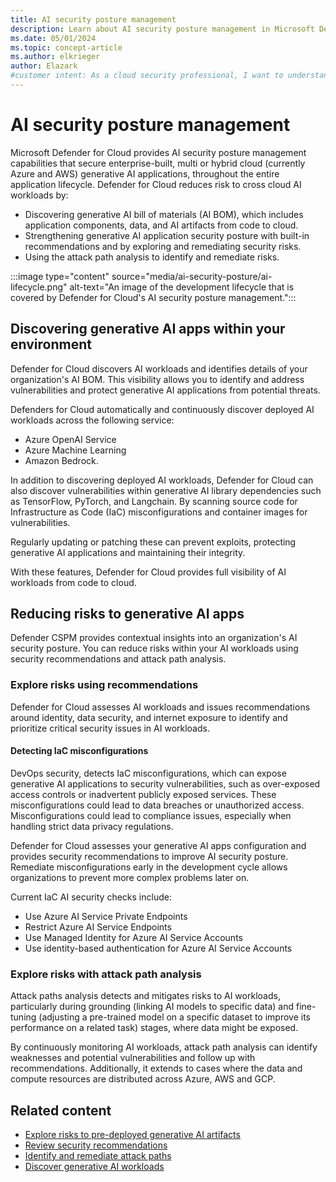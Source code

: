 ```yaml
---
title: AI security posture management
description: Learn about AI security posture management in Microsoft Defender for Cloud and how it protects resources from AI threats.
ms.date: 05/01/2024
ms.topic: concept-article
ms.author: elkrieger
author: Elazark
#customer intent: As a cloud security professional, I want to understand how to secure my generative AI resources using Defender for Cloud's AI security posture management capabilities.
---
```


# AI security posture management

Microsoft Defender for Cloud provides AI security posture management capabilities that secure enterprise-built, multi or hybrid cloud (currently Azure and AWS) generative AI applications, throughout the entire application lifecycle. Defender for Cloud reduces risk to cross cloud AI workloads by:

- Discovering generative AI bill of materials (AI BOM), which includes application components, data, and AI artifacts from code to cloud.
- Strengthening generative AI application security posture with built-in recommendations and by exploring and remediating security risks.
- Using the attack path analysis to identify and remediate risks.

:::image type="content" source="media/ai-security-posture/ai-lifecycle.png" alt-text="An image of the development lifecycle that is covered by Defender for Cloud's AI security posture management.":::

## Discovering generative AI apps within your environment

Defender for Cloud discovers AI workloads and identifies details of your organization's AI BOM. This visibility allows you to identify and address vulnerabilities and protect generative AI applications from potential threats.

Defenders for Cloud automatically and continuously discover deployed AI workloads across the following service: 

- Azure OpenAI Service
- Azure Machine Learning
- Amazon Bedrock.

In addition to discovering deployed AI workloads, Defender for Cloud can also discover vulnerabilities within generative AI library dependencies such as TensorFlow, PyTorch, and Langchain. By scanning source code for Infrastructure as Code (IaC) misconfigurations and container images for vulnerabilities.

Regularly updating or patching these can prevent exploits, protecting generative AI applications and maintaining their integrity.

With these features, Defender for Cloud provides full visibility of AI workloads from code to cloud.

## Reducing risks to generative AI apps

Defender CSPM provides contextual insights into an organization's AI security posture. You can reduce risks within your AI workloads using security recommendations and attack path analysis.

### Explore risks using recommendations

Defender for Cloud assesses AI workloads and issues recommendations around identity, data security, and internet exposure to identify and prioritize critical security issues in AI workloads.

#### Detecting IaC misconfigurations

DevOps security, detects IaC misconfigurations, which can expose generative AI applications to security vulnerabilities, such as over-exposed access controls or inadvertent publicly exposed services. These misconfigurations could lead to data breaches or unauthorized access. Misconfigurations could lead to compliance issues, especially when handling strict data privacy regulations.

Defender for Cloud assesses your generative AI apps configuration and provides security recommendations to improve AI security posture. Remediate misconfigurations early in the development cycle allows organizations to prevent more complex problems later on. 

Current IaC AI security checks include:

- Use Azure AI Service Private Endpoints
- Restrict Azure AI Service Endpoints
- Use Managed Identity for Azure AI Service Accounts
- Use identity-based authentication for Azure AI Service Accounts

### Explore risks with attack path analysis

Attack paths analysis detects and mitigates risks to AI workloads, particularly during grounding (linking AI models to specific data) and fine-tuning (adjusting a pre-trained model on a specific dataset to improve its performance on a related task) stages, where data might be exposed. 

By continuously monitoring AI workloads, attack path analysis can identify weaknesses and potential vulnerabilities and follow up with recommendations. Additionally, it extends to cases where the data and compute resources are distributed across Azure, AWS and GCP.

## Related content

- [Explore risks to pre-deployed generative AI artifacts](explore-ai-risk.md)
- [Review security recommendations](review-security-recommendations.md)
- [Identify and remediate attack paths](how-to-manage-attack-path.md)
- [Discover generative AI workloads](identify-ai-workload-model.md)
